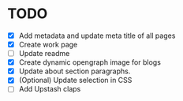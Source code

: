 # TODO

- [x] Add metadata and update meta title of all pages
- [x] Create work page
- [ ] Update readme
- [x] Create dynamic opengraph image for blogs
- [x] Update about section paragraphs.
- [x] (Optional) Update selection in CSS
- [ ] Add Upstash claps
